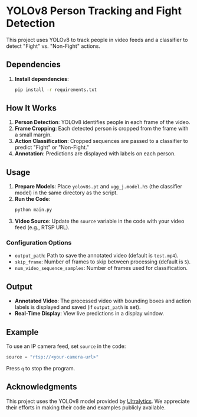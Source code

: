 # YOLOv8 Person Tracking and Fight Detection

This project uses YOLOv8 to track people in video feeds and a classifier to detect "Fight" vs. "Non-Fight" actions.

## Dependencies

1. **Install dependencies**:
   ```bash
   pip install -r requirements.txt
   ```

## How It Works

1. **Person Detection**: YOLOv8 identifies people in each frame of the video.
2. **Frame Cropping**: Each detected person is cropped from the frame with a small margin.
3. **Action Classification**: Cropped sequences are passed to a classifier to predict "Fight" or "Non-Fight."
4. **Annotation**: Predictions are displayed with labels on each person.

## Usage

1. **Prepare Models**: Place `yolov8s.pt` and `vgg_j.model.h5` (the classifier model) in the same directory as the script.
2. **Run the Code**:
   ```bash
   python main.py
   ```
3. **Video Source**: Update the `source` variable in the code with your video feed (e.g., RTSP URL).

### Configuration Options

- `output_path`: Path to save the annotated video (default is `test.mp4`).
- `skip_frame`: Number of frames to skip between processing (default is `5`).
- `num_video_sequence_samples`: Number of frames used for classification.

## Output

- **Annotated Video**: The processed video with bounding boxes and action labels is displayed and saved (if `output_path` is set).
- **Real-Time Display**: View live predictions in a display window.

## Example

To use an IP camera feed, set `source` in the code:
```python
source = "rtsp://<your-camera-url>"
```

Press `q` to stop the program.

## Acknowledgments

This project uses the YOLOv8 model provided by [Ultralytics](https://github.com/ultralytics/ultralytics/). We appreciate their efforts in making their code and examples publicly available.

